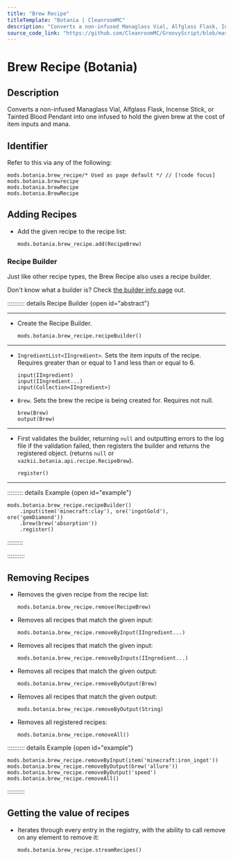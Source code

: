 ```yaml
---
title: "Brew Recipe"
titleTemplate: "Botania | CleanroomMC"
description: "Converts a non-infused Managlass Vial, Alfglass Flask, Incense Stick, or Tainted Blood Pendant into one infused to hold the given brew at the cost of item inputs and mana."
source_code_link: "https://github.com/CleanroomMC/GroovyScript/blob/master/src/main/java/com/cleanroommc/groovyscript/compat/mods/botania/BrewRecipe.java"
---
```


# Brew Recipe (Botania)

## Description

Converts a non-infused Managlass Vial, Alfglass Flask, Incense Stick, or Tainted Blood Pendant into one infused to hold the given brew at the cost of item inputs and mana.

## Identifier

Refer to this via any of the following:

```groovy:no-line-numbers {1}
mods.botania.brew_recipe/* Used as page default */ // [!code focus]
mods.botania.brewrecipe
mods.botania.brewRecipe
mods.botania.BrewRecipe
```


## Adding Recipes

- Add the given recipe to the recipe list:

    ```groovy:no-line-numbers
    mods.botania.brew_recipe.add(RecipeBrew)
    ```


### Recipe Builder

Just like other recipe types, the Brew Recipe also uses a recipe builder.

Don't know what a builder is? Check [the builder info page](../../getting_started/builder.md) out.

:::::::::: details Recipe Builder {open id="abstract"}

---

- Create the Recipe Builder.

    ```groovy:no-line-numbers
    mods.botania.brew_recipe.recipeBuilder()
    ```

---

- `IngredientList<IIngredient>`. Sets the item inputs of the recipe. Requires greater than or equal to 1 and less than or equal to 6.

    ```groovy:no-line-numbers
    input(IIngredient)
    input(IIngredient...)
    input(Collection<IIngredient>)
    ```

- `Brew`. Sets the brew the recipe is being created for. Requires not null.

    ```groovy:no-line-numbers
    brew(Brew)
    output(Brew)
    ```

---

- First validates the builder, returning `null` and outputting errors to the log file if the validation failed, then registers the builder and returns the registered object. (returns `null` or `vazkii.botania.api.recipe.RecipeBrew`).

    ```groovy:no-line-numbers
    register()
    ```

---

::::::::: details Example {open id="example"}
```groovy:no-line-numbers
mods.botania.brew_recipe.recipeBuilder()
    .input(item('minecraft:clay'), ore('ingotGold'), ore('gemDiamond'))
    .brew(brew('absorption'))
    .register()
```

:::::::::

::::::::::

## Removing Recipes

- Removes the given recipe from the recipe list:

    ```groovy:no-line-numbers
    mods.botania.brew_recipe.remove(RecipeBrew)
    ```

- Removes all recipes that match the given input:

    ```groovy:no-line-numbers
    mods.botania.brew_recipe.removeByInput(IIngredient...)
    ```

- Removes all recipes that match the given input:

    ```groovy:no-line-numbers
    mods.botania.brew_recipe.removeByInputs(IIngredient...)
    ```

- Removes all recipes that match the given output:

    ```groovy:no-line-numbers
    mods.botania.brew_recipe.removeByOutput(Brew)
    ```

- Removes all recipes that match the given output:

    ```groovy:no-line-numbers
    mods.botania.brew_recipe.removeByOutput(String)
    ```

- Removes all registered recipes:

    ```groovy:no-line-numbers
    mods.botania.brew_recipe.removeAll()
    ```

:::::::::: details Example {open id="example"}
```groovy:no-line-numbers
mods.botania.brew_recipe.removeByInput(item('minecraft:iron_ingot'))
mods.botania.brew_recipe.removeByOutput(brew('allure'))
mods.botania.brew_recipe.removeByOutput('speed')
mods.botania.brew_recipe.removeAll()
```

::::::::::

## Getting the value of recipes

- Iterates through every entry in the registry, with the ability to call remove on any element to remove it:

    ```groovy:no-line-numbers
    mods.botania.brew_recipe.streamRecipes()
    ```
